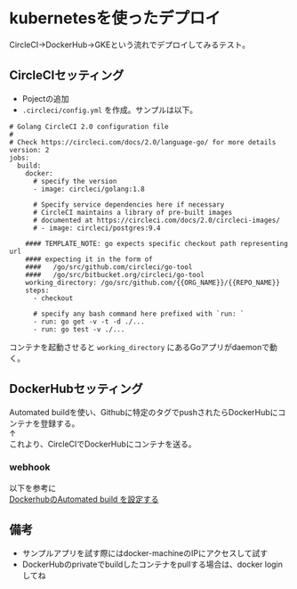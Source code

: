 # kubernetesを使ったデプロイ

CircleCI→DockerHub→GKEという流れでデプロイしてみるテスト。

## CircleCIセッティング

- Pojectの追加
- `.circleci/config.yml` を作成。サンプルは以下。

```
# Golang CircleCI 2.0 configuration file
#
# Check https://circleci.com/docs/2.0/language-go/ for more details
version: 2
jobs:
  build:
    docker:
      # specify the version
      - image: circleci/golang:1.8

      # Specify service dependencies here if necessary
      # CircleCI maintains a library of pre-built images
      # documented at https://circleci.com/docs/2.0/circleci-images/
      # - image: circleci/postgres:9.4

    #### TEMPLATE_NOTE: go expects specific checkout path representing url
    #### expecting it in the form of
    ####   /go/src/github.com/circleci/go-tool
    ####   /go/src/bitbucket.org/circleci/go-tool
    working_directory: /go/src/github.com/{{ORG_NAME}}/{{REPO_NAME}}
    steps:
      - checkout

      # specify any bash command here prefixed with `run: `
      - run: go get -v -t -d ./...
      - run: go test -v ./...
```

コンテナを起動させると `working_directory` にあるGoアプリがdaemonで動く。

## DockerHubセッティング

Automated buildを使い、Githubに特定のタグでpushされたらDockerHubにコンテナを登録する。  
↑  
これより、CircleCIでDockerHubにコンテナを送る。

### webhook

以下を参考に  
[DockerhubのAutomated build を設定する](https://qiita.com/FoxBoxsnet/items/a31fc46681d9b67c8cc6)

## 備考

- サンプルアプリを試す際にはdocker-machineのIPにアクセスして試す
- DockerHubのprivateでbuildしたコンテナをpullする場合は、docker loginしてね
